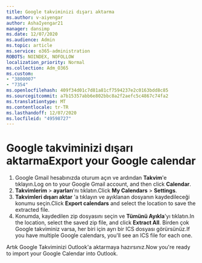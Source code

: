 ```yaml
---
title: Google takviminizi dışarı aktarma
ms.author: v-aiyengar
author: AshaIyengar21
manager: dansimp
ms.date: 12/07/2020
ms.audience: Admin
ms.topic: article
ms.service: o365-administration
ROBOTS: NOINDEX, NOFOLLOW
localization_priority: Normal
ms.collection: Adm_O365
ms.custom:
- "3800007"
- "7354"
ms.openlocfilehash: 409f34d01c7d81a81cf7594237e2c0163bdd8c85
ms.sourcegitcommit: a7b15357abb6e802bbc8a2f2aefc5c4867c74fa2
ms.translationtype: MT
ms.contentlocale: tr-TR
ms.lasthandoff: 12/07/2020
ms.locfileid: "49598727"
---
```

# <a name="export-your-google-calendar"></a><span data-ttu-id="4a963-102">Google takviminizi dışarı aktarma</span><span class="sxs-lookup"><span data-stu-id="4a963-102">Export your Google calendar</span></span>

1. <span data-ttu-id="4a963-103">Google Gmail hesabınızda oturum açın ve ardından **Takvim**'e tıklayın.</span><span class="sxs-lookup"><span data-stu-id="4a963-103">Log on to your Google Gmail account, and then click **Calendar**.</span></span>
1. <span data-ttu-id="4a963-104">**Takvimlerim**  >  **ayarları**'nı tıklatın.</span><span class="sxs-lookup"><span data-stu-id="4a963-104">Click **My Calendars** > **Settings**.</span></span>
1. <span data-ttu-id="4a963-105">**Takvimleri dışarı aktar** 'a tıklayın ve ayıklanan dosyanın kaydedileceği konumu seçin.</span><span class="sxs-lookup"><span data-stu-id="4a963-105">Click **Export calendars** and select the location to save the extracted file.</span></span>
1. <span data-ttu-id="4a963-106">Konumda, kaydedilen zip dosyasını seçin ve **Tümünü Ayıkla**'yı tıklatın.</span><span class="sxs-lookup"><span data-stu-id="4a963-106">In the location, select the saved zip file, and click **Extract All**.</span></span>
   <span data-ttu-id="4a963-107">Birden çok Google takviminiz varsa, her biri için ayrı bir ICS dosyası görürsünüz.</span><span class="sxs-lookup"><span data-stu-id="4a963-107">If you have multiple Google calendars, you'll see an ICS file for each one.</span></span>

<span data-ttu-id="4a963-108">Artık Google Takviminizi Outlook'a aktarmaya hazırsınız.</span><span class="sxs-lookup"><span data-stu-id="4a963-108">Now you're ready to import your Google Calendar into Outlook.</span></span>